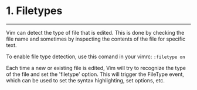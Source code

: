 # 1. Filetypes
---
Vim can detect the type of file that is edited.
This is done by checking the file name and sometimes by inspecting the contents of the file for specific text.

To enable file type detection, use this comand in your vimrc:
`:filetype on`

Each time a new or existing file is edited, Vim will try to recognize the type of the file and set the 'filetype' option.
This will trigger the FileType event, which can be used to set the syntax highlighting, set options, etc.
